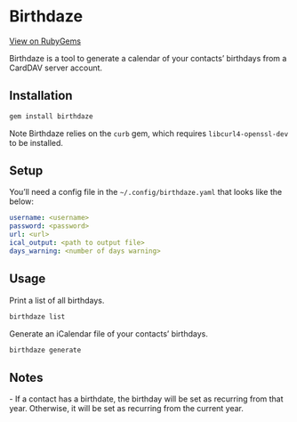# Birthdaze

[View on RubyGems](https://rubygems.org/gems/birthdaze)

Birthdaze is a tool to generate a calendar of your contacts’ birthdays
from a CardDAV server account.

## Installation

```bash
gem install birthdaze
```

Note Birthdaze relies on the `curb` gem, which requires `libcurl4-openssl-dev` to be installed.

## Setup

You’ll need a config file in the `~/.config/birthdaze.yaml` that looks like the below:

```yaml
username: <username>
password: <password>
url: <url>
ical_output: <path to output file>
days_warning: <number of days warning>
```

## Usage

Print a list of all birthdays.
```bash
birthdaze list
```

Generate an iCalendar file of your contacts’ birthdays.
```bash
birthdaze generate
```

## Notes

- If a contact has a birthdate, the birthday will be set as recurring from that year. Otherwise,
  it will be set as recurring from the current year.

